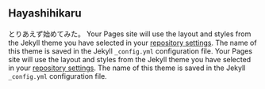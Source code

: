 ## Hayashihikaru　

とりあえず始めてみた。
Your Pages site will use the layout and styles from the Jekyll theme you have selected in your [repository settings](https://github.com/yyamada722/yyamada722.github.io/settings). The name of this theme is saved in the Jekyll `_config.yml` configuration file.
Your Pages site will use the layout and styles from the Jekyll theme you have selected in your [repository settings](https://github.com/yyamada722/yyamada722.github.io/settings). The name of this theme is saved in the Jekyll `_config.yml` configuration file.
